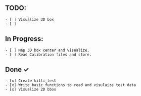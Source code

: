 ## TODO:
    - [ ] Visualize 3D box
    - [ ]

## In Progress:
    - [ ] Map 3D box center and visualize.
    - [ ] Read Calibration files and store.

## Done ✓

    - [x] Create kitti_test
    - [x] Write basic functions to read and visulaize test data
    - [x] Visualize 2D bbox